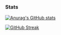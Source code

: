 ### Stats

[![Anurag's GitHub stats](https://github-readme-stats.vercel.app/api?username=erynder-z&theme=react)](https://github.com/anuraghazra/github-readme-stats)

[![GitHub Streak](http://github-readme-streak-stats.herokuapp.com?user=erynder-z&theme=react)](https://git.io/streak-stats)


<!--
**erynder-z/erynder-z** is a ✨ _special_ ✨ repository because its `README.md` (this file) appears on your GitHub profile.

Here are some ideas to get you started:

- 🔭 I’m currently working on ...
- 🌱 I’m currently learning ...
- 👯 I’m looking to collaborate on ...
- 🤔 I’m looking for help with ...
- 💬 Ask me about ...
- 📫 How to reach me: ...
- 😄 Pronouns: ...
- ⚡ Fun fact: ...
-->
